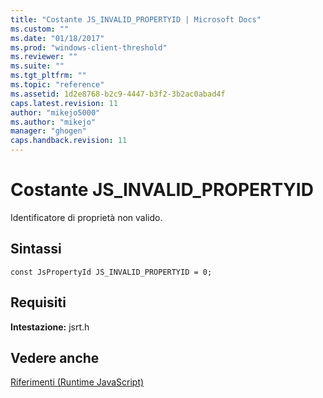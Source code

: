 ```yaml
---
title: "Costante JS_INVALID_PROPERTYID | Microsoft Docs"
ms.custom: ""
ms.date: "01/18/2017"
ms.prod: "windows-client-threshold"
ms.reviewer: ""
ms.suite: ""
ms.tgt_pltfrm: ""
ms.topic: "reference"
ms.assetid: 1d2e8768-b2c9-4447-b3f2-3b2ac0abad4f
caps.latest.revision: 11
author: "mikejo5000"
ms.author: "mikejo"
manager: "ghogen"
caps.handback.revision: 11
---
```

# Costante JS_INVALID_PROPERTYID
Identificatore di proprietà non valido.  
  
## Sintassi  
  
```  
const JsPropertyId JS_INVALID_PROPERTYID = 0;  
```  
  
## Requisiti  
 **Intestazione:** jsrt.h  
  
## Vedere anche  
 [Riferimenti \(Runtime JavaScript\)](../chakra-hosting/reference-javascript-runtime.md)